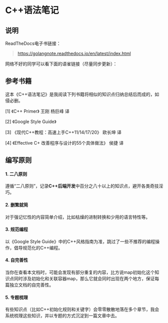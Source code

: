 # C++语法笔记

## 说明

ReadTheDocs电子书链接：
> https://golangnote.readthedocs.io/en/latest/index.html

网络不好的同学可以看下面的语雀链接（尽量同步更新）：
> 

## 参考书籍

这本《C++语法笔记》是我阅读下列书籍将相似的知识点归纳总结后而成的，如侵必删。

[1] 《C++ Primer》  王刚 杨巨峰 译

[2] 《Google Style Guide》

[3] 《现代C++教程：高速上手C++11/14/17/20》 欧长坤 译

[4] 《Effective C+ 改善程序与设计的55个具体做法》 侯捷 译

## 编写原则

#### 1. 二八原则

遵循“二八原则”，记录**C++后端开发**中百分之八十以上的知识点，避开各类奇技淫巧。

#### 2. 删繁就简

对于强记忆性的内容简单介绍，比如枯燥的进制转换和少用的语言特性等。

#### 3. 规范编程

以《Google Style Guide》中的C++风格指南为准，跳过了一些不推荐的编程操作，倡导规范化的C++编程。

#### 4. 自完善性

当你在查看本文档时，可能会发现有部分重复的内容，比方说map初始化这个知识点同时涉及初始化和关联容器map，那么它就会同时出现在两个地方，保证每篇独立文档的自完善性。

#### 5. 专题梳理

有些知识点（比如C++初始化规则和关键字）会零零散散地落在多个章节，我会系统梳理这些知识，并以专题的方式沉淀到一篇文章中去。
